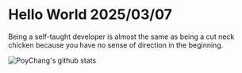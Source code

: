 # Hello World 2025/03/07

Being a self-taught developer is almost the same as being a cut neck chicken because you have no sense of direction in the beginning.

![PoyChang's github stats](https://github-readme-stats.vercel.app/api?username=poychang&show_icons=true&theme=dracula)
